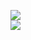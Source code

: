 [![](https://img.shields.io/badge/Made%20With-Github%20Spray-lightgrey.svg?style=for-the-badge&logo=github)](https://github.com/Annihil/github-spray#32030)  
[![](https://i.imgur.com/2DrTn0Z.gif)](https://github.com/Annihil/github-spray)